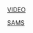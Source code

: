 [VIDEO](https://yaotzin68.github.io/vr/index.html)

[SAMS](https://yaotzin68.github.io/vr/sams.html)
